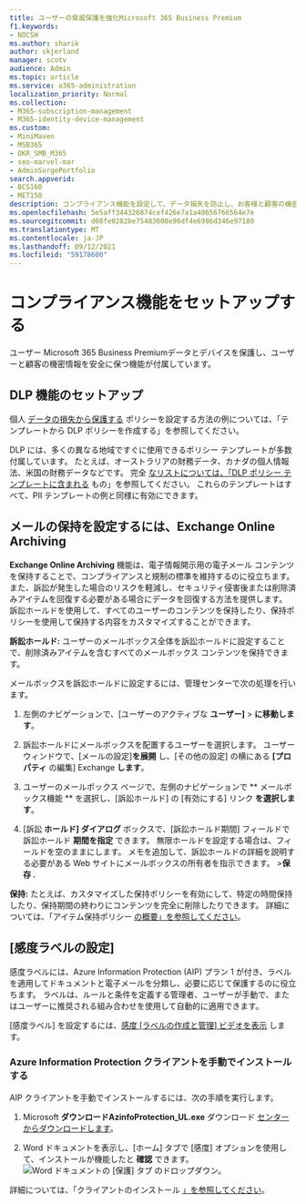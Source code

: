 ```yaml
---
title: ユーザーの脅威保護を強化Microsoft 365 Business Premium
f1.keywords:
- NOCSH
ms.author: sharik
author: skjerland
manager: scotv
audience: Admin
ms.topic: article
ms.service: o365-administration
localization_priority: Normal
ms.collection:
- M365-subscription-management
- M365-identity-device-management
ms.custom:
- MiniMaven
- MSB365
- OKR_SMB_M365
- seo-marvel-mar
- AdminSurgePortfolio
search.appverid:
- BCS160
- MET150
description: コンプライアンス機能を設定して、データ損失を防止し、お客様と顧客の機密情報を安全に保ちます。
ms.openlocfilehash: 5e5aff344326874cef426e7a1a40656766564e7e
ms.sourcegitcommit: d08fe0282be75483608e96df4e6986d346e97180
ms.translationtype: MT
ms.contentlocale: ja-JP
ms.lasthandoff: 09/12/2021
ms.locfileid: "59178600"
---
```

# <a name="set-up-compliance-features"></a>コンプライアンス機能をセットアップする

ユーザー Microsoft 365 Business Premiumデータとデバイスを保護し、ユーザーと顧客の機密情報を安全に保つ機能が付属しています。

## <a name="set-up-dlp-features"></a>DLP 機能のセットアップ

個人 [データの損失から保護する](../../compliance/create-a-dlp-policy-from-a-template.md) ポリシーを設定する方法の例については、「テンプレートから DLP ポリシーを作成する」を参照してください。 
  
DLP には、多くの異なる地域ですぐに使用できるポリシー テンプレートが多数付属しています。 たとえば、オーストラリアの財務データ、カナダの個人情報法、米国の財務データなどです。 完全 [なリストについては、「DLP ポリシー テンプレートに含まれる](../../compliance/what-the-dlp-policy-templates-include.md) もの」を参照してください。 これらのテンプレートはすべて、PII テンプレートの例と同様に有効にできます。 
  
## <a name="set-up-email-retention-with-exchange-online-archiving"></a>メールの保持を設定するには、Exchange Online Archiving

 **Exchange Online Archiving** 機能は、電子情報開示用の電子メール コンテンツを保持することで、コンプライアンスと規制の標準を維持するのに役立ちます。 また、訴訟が発生した場合のリスクを軽減し、セキュリティ侵害後または削除済みアイテムを回復する必要がある場合にデータを回復する方法を提供します。 訴訟ホールドを使用して、すべてのユーザーのコンテンツを保持したり、保持ポリシーを使用して保持する内容をカスタマイズすることができます。
  
**訴訟ホールド:** ユーザーのメールボックス全体を訴訟ホールドに設定することで、削除済みアイテムを含むすべてのメールボックス コンテンツを保持できます。 
    
メールボックスを訴訟ホールドに設定するには、管理センターで次の処理を行います。
    
1. 左側のナビゲーションで、[ユーザーのアクティブな **ユーザー]** \> **に移動します**。
    
2. 訴訟ホールドにメールボックスを配置するユーザーを選択します。 ユーザー ウィンドウで、[メールの設定]**を展開** し、[その他の設定] の横にある **[プロパティ** の編集] Exchange **します**。
    
3. ユーザーのメールボックス ページで、左側のナビゲーションで ** メールボックス機能 ** を選択し、[訴訟ホールド] の [有効にする] リンク **を選択します**。
    
4. [訴訟 **ホールド] ダイアログ** ボックスで、[訴訟ホールド期間] フィールドで訴訟ホールド **期間を指定** できます。 無限ホールドを設定する場合は、フィールドを空のままにします。 メモを追加して、訴訟ホールドの詳細を説明する必要がある Web サイトにメールボックスの所有者を指示できます。 \>**保存 .**
    
**保持:** たとえば、カスタマイズした保持ポリシーを有効にして、特定の時間保持したり、保持期間の終わりにコンテンツを完全に削除したりできます。 詳細については、「アイテム保持ポリシー [の概要」を参照してください](../../compliance/retention.md)。

## <a name="set-up-sensitivity-labels"></a>[感度ラベルの設定]

感度ラベルには、Azure Information Protection (AIP) プラン 1 が付き、ラベルを適用してドキュメントと電子メールを分類し、必要に応じて保護するのに役立ちます。 ラベルは、ルールと条件を定義する管理者、ユーザーが手動で、またはユーザーに推奨される組み合わせを使用して自動的に適用できます。

[感度ラベル] を設定するには、[感度 [ラベルの作成と管理] ビデオを表示](../../business-video/create-sensitivity-labels.md) します。



### <a name="install-the-azure-information-protection-client-manually"></a>Azure Information Protection クライアントを手動でインストールする

AIP クライアントを手動でインストールするには、次の手順を実行します。

1. Microsoft **ダウンロードAzinfoProtection_UL.exe** ダウンロード [センターからダウンロードします](https://www.microsoft.com/download/details.aspx?id=53018)。
 
2. Word ドキュメントを表示し、[ホーム] タブで [感度] オプションを使用して、インストールが機能したと **確認** できます。
<br/>![Word ドキュメントの [保護] タブ のドロップダウン。](../../media/word-sensitivity.png)

詳細については、「クライアントのインストール [」を参照してください](/azure/information-protection/infoprotect-tutorial-step3)。